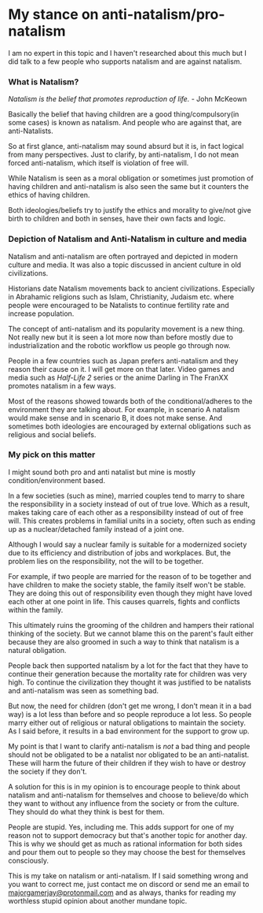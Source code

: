 # My stance on anti-natalism/pro-natalism

I am no expert in this topic and I haven't researched about
this much but I did talk to a few people who supports
natalism and are against natalism.

### What is Natalism?

*Natalism is the belief that promotes reproduction of life.* -
John McKeown

Basically the belief that having children are a good
thing/compulsory(in some cases) is known as natalism. And
people who are against that, are anti-Natalists.

So at first glance, anti-natalism may sound absurd but it
is, in fact logical from many perspectives. Just to clarify,
by anti-natalism, I do not mean forced anti-natalism, which
itself is violation of free will.

While Natalism is seen as a moral obligation or sometimes
just promotion of having children and anti-natalism is also
seen the same but it counters the ethics of having children.

Both ideologies/beliefs try to justify the ethics and
morality to give/not give birth to children and both in
senses, have their own facts and logic.

### Depiction of Natalism and Anti-Natalism in culture and media

Natalism and anti-natalism are often portrayed and depicted
in modern culture and media. It was also a topic discussed
in ancient culture in old civilizations.

Historians date Natalism movements back to
ancient civilizations. Especially in Abrahamic religions such as
Islam, Christianity, Judaism etc. where people were encouraged
to be Natalists to continue fertility rate and increase
population.

The concept of anti-natalism and its popularity movement is
a new thing. Not really new but it is seen a lot more now than
before mostly due to industrialization and the robotic
workflow us people go through now.

People in a few countries such as Japan prefers
anti-natalism and they reason their cause on it. I will get
more on that later. Video games and media such as *Half-Life
2* series or the anime Darling in The FranXX promotes
natalism in a few ways.

Most of the reasons showed towards both of the
conditional/adheres to the environment they are talking
about. For example, in scenario A natalism would make sense
and in scenario B, it does not make sense. And sometimes
both ideologies are encouraged by external obligations such
as religious and social beliefs.

### My pick on this matter

I might sound both pro and anti natalist but mine is mostly
condition/environment based.

In a few societies (such as mine), married couples tend to
marry to share the responsibility in a society instead of
out of true love. Which as a result, makes taking care of
each other as a responsibility instead of out of free will.
This creates problems in familial units in a society, often
such as ending up as a nuclear/detached family instead of a
joint one.

Although I would say a nuclear family is suitable for a
modernized society due to its efficiency and distribution
of jobs and workplaces. But, the problem lies on the
responsibility, not the will to be together.

For example, if two people are married for the reason of to
be together and have children to make the society stable,
the family itself won't be stable. They are doing this out
of responsibility even though they might have loved each
other at one point in life. This causes quarrels, fights and
conflicts within the family.

This ultimately ruins the grooming of the children and
hampers their rational thinking of the society. But we
cannot blame this on the parent's fault either because they
are also groomed in such a way to think that natalism is a
natural obligation.

People back then supported natalism by a lot for the fact
that they have to continue their generation because the
mortality rate for children was very high. To continue the
civilization they thought it was justified to be natalists
and anti-natalism was seen as something bad.

But now, the need for children (don't get me wrong, I don't
mean it in a bad way) is a lot less than before and so
people reproduce a lot less. So people marry either out of
religious or natural obligations to maintain the society.
As I said before, it results in a bad environment for the
support to grow up.

My point is that I want to clarify anti-natalism is *not* a
bad thing and people should not be obligated to be a
natalist nor obligated to be an anti-natalist. These will
harm the future of their children if they wish to have or
destroy the society if they don't.

A solution for this is in my opinion is to encourage people
to think about natalism and anti-natalism for themselves and choose to
believe/do which they want to without any influence from the
society or from the culture. They should do what they think
is best for them.

People are stupid. Yes, including me. This adds support for
one of my reason not to support democracy but that's another
topic for another day. This is why we should get as much as
rational information for both sides and pour them out to
people so they may choose the best for themselves
consciously.

This is my take on natalism or anti-natalism. If I said
something wrong and you want to correct me, just contact me
on discord or send me an email to
majorgamerjay@protonmail.com and as always, thanks for
reading my worthless stupid opinion about another mundane
topic.
